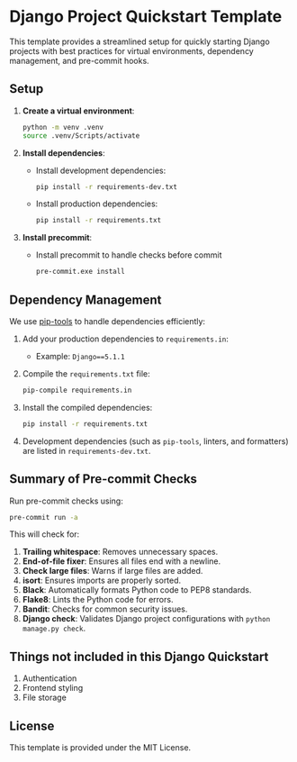 # Django Project Quickstart Template

This template provides a streamlined setup for quickly starting Django projects with best practices for virtual environments, dependency management, and pre-commit hooks.

## Setup

1. **Create a virtual environment**:

   ```bash
   python -m venv .venv
   source .venv/Scripts/activate
   ```

2. **Install dependencies**:
   - Install development dependencies:
     ```sh
     pip install -r requirements-dev.txt
     ```
   - Install production dependencies:
     ```sh
     pip install -r requirements.txt
     ```
3. **Install precommit**:
   - Install precommit to handle checks before commit
     ```sh
     pre-commit.exe install
     ```

## Dependency Management

We use [pip-tools](https://pypi.org/project/pip-tools/) to handle dependencies efficiently:

1. Add your production dependencies to `requirements.in`:

   - Example: `Django==5.1.1`

2. Compile the `requirements.txt` file:

   ```bash
   pip-compile requirements.in
   ```

3. Install the compiled dependencies:

   ```bash
   pip install -r requirements.txt
   ```

4. Development dependencies (such as `pip-tools`, linters, and formatters) are listed in `requirements-dev.txt`.

## Summary of Pre-commit Checks

Run pre-commit checks using:

```bash
pre-commit run -a
```

This will check for:

1. **Trailing whitespace**: Removes unnecessary spaces.
2. **End-of-file fixer**: Ensures all files end with a newline.
3. **Check large files**: Warns if large files are added.
4. **isort**: Ensures imports are properly sorted.
5. **Black**: Automatically formats Python code to PEP8 standards.
6. **Flake8**: Lints the Python code for errors.
7. **Bandit**: Checks for common security issues.
8. **Django check**: Validates Django project configurations with `python manage.py check`.

## Things not included in this Django Quickstart

1. Authentication
2. Frontend styling
3. File storage

## License

This template is provided under the MIT License.
